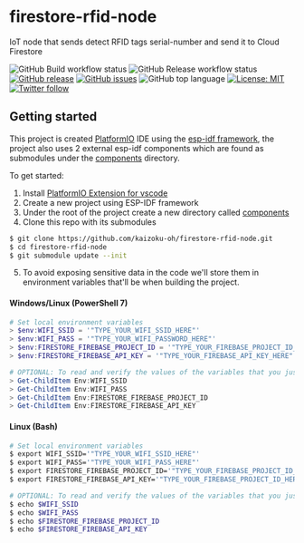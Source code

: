 # firestore-rfid-node
IoT node that sends detect RFID tags serial-number and send it to Cloud Firestore

<!-- ![Firestore logo](https://github.com/kaizoku-oh/firestore-rfid-node/blob/main/docs/image/logo.png) -->
<!-- ![](https://github.com/<OWNER>/<REPOSITORY>/workflows/<WORKFLOW_NAME>/badge.svg) -->
![GitHub Build workflow status](https://github.com/kaizoku-oh/firestore-rfid-node/workflows/Build/badge.svg)
![GitHub Release workflow status](https://github.com/kaizoku-oh/firestore-rfid-node/workflows/Release/badge.svg)
[![GitHub release](https://img.shields.io/github/v/release/kaizoku-oh/firestore-rfid-node)](https://github.com/kaizoku-oh/firestore-rfid-node/releases)
[![GitHub issues](https://img.shields.io/github/issues/kaizoku-oh/firestore-rfid-node)](https://github.com/kaizoku-oh/firestore-rfid-node/issues)
![GitHub top language](https://img.shields.io/github/languages/top/kaizoku-oh/firestore-rfid-node)
[![License: MIT](https://img.shields.io/badge/License-MIT-blue.svg)](https://github.com/kaizoku-oh/firestore-rfid-node/blob/main/LICENSE)
[![Twitter follow](https://img.shields.io/twitter/follow/kaizoku_ouh?style=social)](https://twitter.com/kaizoku_ouh)

## Getting started
This project is created [PlatformIO](https://platformio.org/) IDE using the [esp-idf framework](https://docs.platformio.org/en/latest/frameworks/espidf.html), the project also uses 2 external esp-idf components which are found as submodules under the [components](https://github.com/kaizoku-oh/firestore-rfid-node/tree/main/components) directory.

To get started:
1. Install [PlatformIO Extension for vscode](https://platformio.org/install/ide?install=vscode)
2. Create a new project using ESP-IDF framework
3. Under the root of the project create a new directory called [components](https://docs.platformio.org/en/latest/frameworks/espidf.html#esp-idf-components)
4. Clone this repo with its submodules
``` bash
$ git clone https://github.com/kaizoku-oh/firestore-rfid-node.git
$ cd firestore-rfid-node
$ git submodule update --init
```
5. To avoid exposing sensitive data in the code we'll store them in environment variables that'll be when building the project.
#### Windows/Linux (PowerShell 7)
``` powershell
# Set local environment variables
> $env:WIFI_SSID = '"TYPE_YOUR_WIFI_SSID_HERE"'
> $env:WIFI_PASS = '"TYPE_YOUR_WIFI_PASSWORD_HERE"'
> $env:FIRESTORE_FIREBASE_PROJECT_ID = '"TYPE_YOUR_FIREBASE_PROJECT_ID_HERE"'
> $env:FIRESTORE_FIREBASE_API_KEY = '"TYPE_YOUR_FIREBASE_API_KEY_HERE"'

# OPTIONAL: To read and verify the values of the variables that you just set:
> Get-ChildItem Env:WIFI_SSID
> Get-ChildItem Env:WIFI_PASS
> Get-ChildItem Env:FIRESTORE_FIREBASE_PROJECT_ID
> Get-ChildItem Env:FIRESTORE_FIREBASE_API_KEY
```

#### Linux (Bash)
``` bash
# Set local environment variables
$ export WIFI_SSID='"TYPE_YOUR_WIFI_SSID_HERE"'
$ export WIFI_PASS='"TYPE_YOUR_WIFI_PASS_HERE"'
$ export FIRESTORE_FIREBASE_PROJECT_ID='"TYPE_YOUR_FIREBASE_PROJECT_ID_HERE"'
$ export FIRESTORE_FIREBASE_API_KEY='"TYPE_YOUR_FIREBASE_PROJECT_ID_HERE"'

# OPTIONAL: To read and verify the values of the variables that you just set:
$ echo $WIFI_SSID
$ echo $WIFI_PASS
$ echo $FIRESTORE_FIREBASE_PROJECT_ID
$ echo $FIRESTORE_FIREBASE_API_KEY
```
